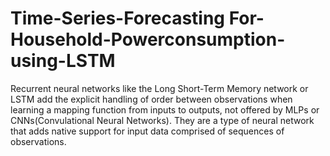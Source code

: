 # Time-Series-Forecasting For-Household-Powerconsumption-using-LSTM


Recurrent neural networks like the Long Short-Term Memory network or LSTM add the explicit handling of order between observations when learning a mapping function from inputs to outputs, not offered by MLPs or CNNs(Convulational Neural Networks). They are a type of neural network that adds native support for input data comprised of sequences of observations.
